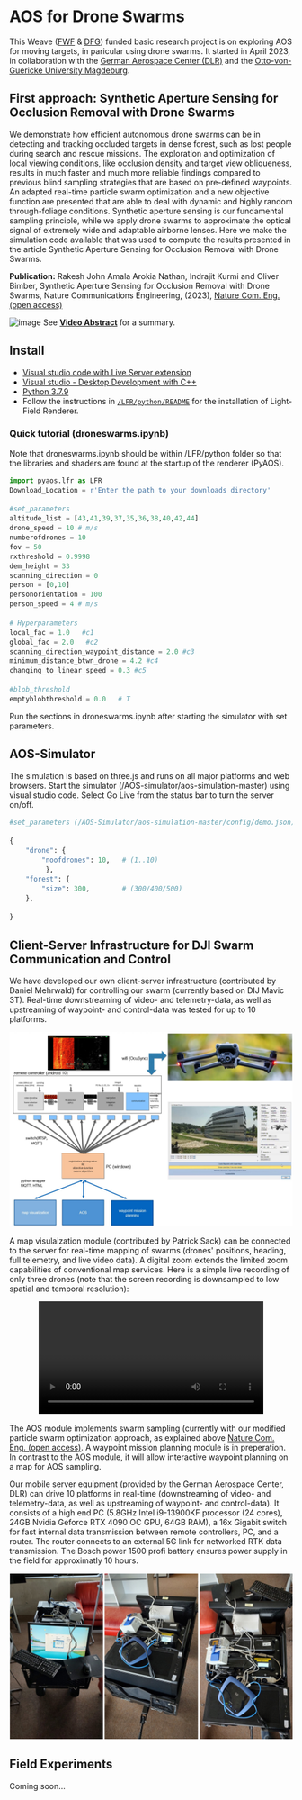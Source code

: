 # AOS for Drone Swarms

This Weave ([FWF](https://www.fwf.ac.at/en/) & [DFG](https://www.dfg.de/en/index.jsp)) funded basic research project is on exploring AOS for moving targets, in paricular using drone swarms. It started in April 2023, in collaboration with the [German Aerospace Center (DLR)](https://www.dlr.de/EN/Home/home_node.html) and the [Otto-von-Guericke University Magdeburg](https://www.ovgu.de/en/).

## First approach: Synthetic Aperture Sensing for Occlusion Removal with Drone Swarms

We demonstrate how efficient autonomous drone swarms can be in detecting and tracking occluded targets in dense forest, such as lost people during search and rescue missions. The exploration and optimization of local viewing conditions, like occlusion density and target view obliqueness, results in much faster and much more reliable findings compared to previous blind sampling strategies that are based on pre-defined waypoints. An adapted real-time particle swarm optimization and a new objective function are presented that are able to deal with dynamic and highly random through-foliage conditions. Synthetic aperture sensing is our fundamental sampling principle, while we apply drone swarms to approximate the optical signal of extremely wide and adaptable airborne lenses.
Here we make the simulation code available that was used to compute the results presented in the article Synthetic Aperture Sensing for Occlusion Removal with Drone Swarms.

**Publication:** Rakesh John Amala Arokia Nathan, Indrajit Kurmi and Oliver Bimber, Synthetic Aperture Sensing for Occlusion Removal with Drone Swarms, Nature Communications Engineering, (2023), [Nature Com. Eng. (open access)](https://www.nature.com/articles/s44172-023-00104-0#:~:text=Our%20approach%20using%20autonomously%20exploring,or%20security%20threats%20during%20patrols.) 

![image](https://user-images.githubusercontent.com/83944465/209770734-9445a4e5-fb86-4074-953f-d58a67357e69.png)
See **[Video Abstract](https://youtu.be/nb0K7n03qFU)** for a summary. 


## Install
- [Visual studio code with Live Server extension](https://code.visualstudio.com/download)
- [Visual studio - Desktop Development with C++](https://visualstudio.microsoft.com/downloads/)
- [Python 3.7.9](https://www.python.org/downloads/release/python-379/)
- Follow the instructions in [`/LFR/python/README`](./LFR/python/README.md) for the installation of Light-Field Renderer.

### Quick tutorial (droneswarms.ipynb)

Note that droneswarms.ipynb should be within /LFR/python folder so that the libraries and shaders are found at the startup of the renderer (PyAOS).

```py
import pyaos.lfr as LFR
Download_Location = r'Enter the path to your downloads directory' 

#set_parameters
altitude_list = [43,41,39,37,35,36,38,40,42,44]
drone_speed = 10 # m/s
numberofdrones = 10
fov = 50
rxthreshold = 0.9998
dem_height = 33 
scanning_direction = 0
person = [0,10]  
personorientation = 100
person_speed = 4 # m/s

# Hyperparameters
local_fac = 1.0   #c1
global_fac = 2.0   #c2 
scanning_direction_waypoint_distance = 2.0 #c3
minimum_distance_btwn_drone = 4.2 #c4 
changing_to_linear_speed = 0.3 #c5
 
#blob_threshold
emptyblobthreshold = 0.0   # T
```
Run the sections in droneswarms.ipynb after starting the simulator with set parameters.

## AOS-Simulator

The simulation is based on three.js and runs on all major platforms and web browsers.
Start the simulator (/AOS-simulator/aos-simulation-master) using visual studio code. Select Go Live from the status bar to turn the server on/off.

```py
#set_parameters (/AOS-Simulator/aos-simulation-master/config/demo.json)

{
    "drone": {
        "noofdrones": 10,   # (1..10)
         },
    "forest": {
        "size": 300,        # (300/400/500)
	},

}
```

## Client-Server Infrastructure for DJI Swarm Communication and Control

We have developed our own client-server infrastructure (contributed by Daniel Mehrwald) for controlling our swarm (currently based on DIJ Mavic 3T). Real-time downstreaming of video- and telemetry-data, as well as upstreaming of waypoint- and control-data was tested for up to 10 platforms.     

![image](https://github.com/JKU-ICG/AOS/blob/stable_release/img/ClientServer2.jpg)

A map visulaization module (contributed by Patrick Sack) can be connected to the server for real-time mapping of swarms (drones' positions, heading, full telemetry, and live video data). A digital zoom extends the limited zoom capabilities of conventional map services. Here is a simple live recording of only three drones (note that the screen recording is downsampled to low spatial and temporal resolution): 

<div align="center">
  <video src="https://github.com/JKU-ICG/AOS/assets/83944465/ddc7e786-a140-49e5-959f-63f22a11d2be" width="400" />
</div>

The AOS module implements swarm sampling (currently with our modified particle swarm optimization approach, as explained above [Nature Com. Eng. (open access)](https://www.nature.com/articles/s44172-023-00104-0#:~:text=Our%20approach%20using%20autonomously%20exploring,or%20security%20threats%20during%20patrols.). A waypoint mission planning module is in preperation. In contrast to the AOS module, it will allow interactive waypoint planning on a map for AOS sampling.  

Our mobile server equipment (provided by the German Aerospace Center, DLR) can drive 10 platforms in real-time (downstreaming of video- and telemetry-data, as well as upstreaming of waypoint- and control-data). It consists of a high end PC (5.8GHz Intel i9-13900KF processor (24 cores), 24GB Nvidia Geforce RTX 4090 OC GPU, 64GB RAM), a 16x Gigabit switch for fast internal data transmission between remote controllers, PC, and a router. The router connects to an external 5G link for networked RTK data transmission. The Bosch power 1500 profi battery ensures power supply in the field for approximatly 10 hours.  

![image](https://github.com/JKU-ICG/AOS/blob/stable_release/img/mobile_setup.jpg)

## Field Experiments

Coming soon...
